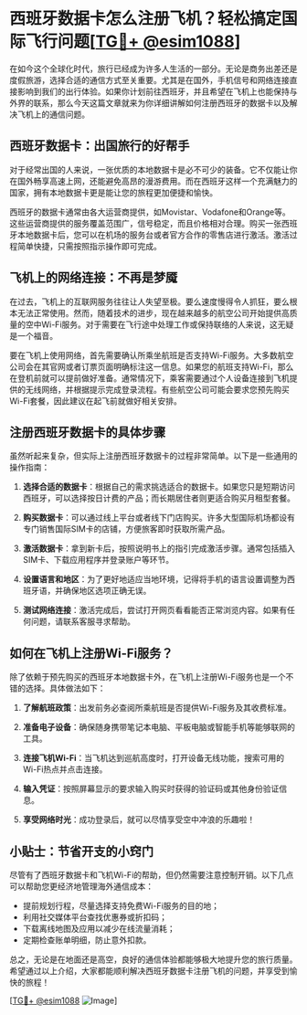 # 西班牙数据卡怎么注册飞机？轻松搞定国际飞行问题[[TG💪+ @esim1088](https://t.me/s/esim1088)]

在如今这个全球化时代，旅行已经成为许多人生活的一部分。无论是商务出差还是度假旅游，选择合适的通信方式至关重要。尤其是在国外，手机信号和网络连接直接影响到我们的出行体验。如果你计划前往西班牙，并且希望在飞机上也能保持与外界的联系，那么今天这篇文章就来为你详细讲解如何注册西班牙的数据卡以及解决飞机上的通信问题。

## 西班牙数据卡：出国旅行的好帮手

对于经常出国的人来说，一张优质的本地数据卡是必不可少的装备。它不仅能让你在国外畅享高速上网，还能避免高昂的漫游费用。而在西班牙这样一个充满魅力的国家，拥有本地数据卡更是能让您的旅程更加便捷和愉快。

西班牙的数据卡通常由各大运营商提供，如Movistar、Vodafone和Orange等。这些运营商提供的服务覆盖范围广，信号稳定，而且价格相对合理。购买一张西班牙本地数据卡后，您可以在机场的服务台或者官方合作的零售店进行激活。激活过程简单快捷，只需按照指示操作即可完成。

## 飞机上的网络连接：不再是梦魇

在过去，飞机上的互联网服务往往让人失望至极。要么速度慢得令人抓狂，要么根本无法正常使用。然而，随着技术的进步，现在越来越多的航空公司开始提供高质量的空中Wi-Fi服务。对于需要在飞行途中处理工作或保持联络的人来说，这无疑是一个福音。

要在飞机上使用网络，首先需要确认所乘坐航班是否支持Wi-Fi服务。大多数航空公司会在其官网或者订票页面明确标注这一信息。如果您的航班支持Wi-Fi，那么在登机前就可以提前做好准备。通常情况下，乘客需要通过个人设备连接到飞机提供的无线网络，并根据提示完成登录流程。有些航空公司可能会要求您预先购买Wi-Fi套餐，因此建议在起飞前就做好相关安排。

## 注册西班牙数据卡的具体步骤

虽然听起来复杂，但实际上注册西班牙数据卡的过程非常简单。以下是一些通用的操作指南：

1. **选择合适的数据卡**：根据自己的需求挑选适合的数据卡。如果您只是短期访问西班牙，可以选择按日计费的产品；而长期居住者则更适合购买月租型套餐。
   
2. **购买数据卡**：可以通过线上平台或者线下门店购买。许多大型国际机场都设有专门销售国际SIM卡的店铺，方便旅客即时获取所需产品。

3. **激活数据卡**：拿到新卡后，按照说明书上的指引完成激活步骤。通常包括插入SIM卡、下载应用程序并登录账户等环节。

4. **设置语言和地区**：为了更好地适应当地环境，记得将手机的语言设置调整为西班牙语，并确保地区选项正确无误。

5. **测试网络连接**：激活完成后，尝试打开网页看看能否正常浏览内容。如果有任何问题，请联系客服寻求帮助。

## 如何在飞机上注册Wi-Fi服务？

除了依赖于预先购买的西班牙本地数据卡外，在飞机上注册Wi-Fi服务也是一个不错的选择。具体做法如下：

1. **了解航班政策**：出发前务必查阅所乘航班是否提供Wi-Fi服务及其收费标准。
   
2. **准备电子设备**：确保随身携带笔记本电脑、平板电脑或智能手机等能够联网的工具。

3. **连接飞机Wi-Fi**：当飞机达到巡航高度时，打开设备无线功能，搜索可用的Wi-Fi热点并点击连接。

4. **输入凭证**：按照屏幕显示的要求输入购买时获得的验证码或其他身份验证信息。

5. **享受网络时光**：成功登录后，就可以尽情享受空中冲浪的乐趣啦！

## 小贴士：节省开支的小窍门

尽管有了西班牙数据卡和飞机Wi-Fi的帮助，但仍然需要注意控制开销。以下几点可以帮助您更经济地管理海外通信成本：

- 提前规划行程，尽量选择支持免费Wi-Fi服务的目的地；
- 利用社交媒体平台查找优惠券或折扣码；
- 下载离线地图及应用以减少在线流量消耗；
- 定期检查账单明细，防止意外扣款。

总之，无论是在地面还是高空，良好的通信体验都能够极大地提升您的旅行质量。希望通过以上介绍，大家都能顺利解决西班牙数据卡注册飞机的问题，并享受到愉快的旅程！

[[TG💪+ @esim1088](https://t.me/s/esim1088) ![Image](https://i.postimg.cc/4NQfJmqS/Snipaste-2025-05-13-00-14-12.png)]